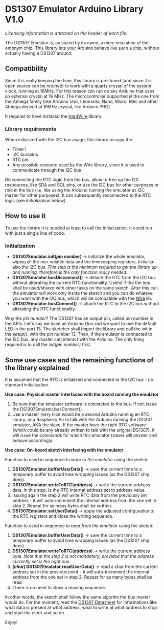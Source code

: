 # DS1307 Emulator Arduino Library V1.0
*Licensing information is attached on the header of each file.*

The DS1307 Emulator is, as stated by its name, a mere emulation of the omonym chip. This library lets your Arduino behave like such a chip, without actually having a DS1307 around. 

## Compatibility
Since it is really keeping the time, this library is pre-tuned (and since it is open source can be retuned) to work with a quartz crystal of the system clock, running at 16MHz. For this reason can run on any Arduino that uses an external crystal at 16 MHz. The microcontroller supported is the one from the Atmega family (like Arduino Uno, Leonardo, Nano, Micro, Mini and other Atmega derived at 16MHz crystal, like Arduino PRO).

It requires to have installed the [HardWire](http://www.arduinolibraries.info/libraries/hard-wire) library.

### Library requirements
When initialized with the I2C bus usage, this library occupy the:
 - Timer1
 - I2C bus/pins
 - RTC pin
 - Any possible resource used by the Wire library, since it is used to communicate through the I2C bus
 
Disconnecting the RTC logic from the bus, allow to free up the I2C resoources, like SDA and SCL pins, or use the I2C bus for other purposes or role in the bus (i.e. like using the Arduino running the emulator as I2C master for other purposes). It can subsequently reconnected to the RTC logic (see *Initialization* below).

## How to use it
To use the library it is needed at least to call the initialization. It could run with just a single line of code.

### Initialization

  - **DS1307Emulator.init(*pin number*)** -> initialize the whole emulator, wiping all the non-volatile data and the timekeeping registers. Initialize also the I2C bus. *This step is the minimum required to get the library up and running, therefore is the only function really needed.*
  - **DS1307Emulator.busDisconnect()** -> detach the RTC from the I2C bus without alterating the current RTC functionality. Useful if the the bus shall be used/shared with other tasks on the same sketch. After this call, the emulator will work only inside the sketch and you can do whateve you want with the I2C bus, which will be compatible with the [Wire](https://www.arduino.cc/en/Reference/Wire) lib.
  - **DS1307Emulator.busConnect()** -> attach the RTC to the I2C bus without alterating the RTC functionality.
  
Why the *pin number*? The DS1307 has an output pin, called pin number in the APIs. Let's say we have an Arduino Uno and we want to use the default LED in the port 13. The sketcher shall import the library and call the init in the *setup()*, with the pin number 13. Then, if the emulator is connected to the I2C bus, any master can interact with the Arduino. The only thing required is to call the *init(pin number)* first.

## Some use cases and the remaining functions of the library explained

It is assumed that the RTC is initialized and connected to the I2C bus - i.e. standard initialization.

**Use case: Physical master interfaced with the board running the emulator**

  1. Be sure that the emulator software is connected to the bus. If not, issue the DS1307Emulator.busConnect().
  2. Use a master (very nice would be a second Arduino running an RTC library, or a Raspberry Pi) to talk with the Arduino running the DS1307 emulator, AKA the slave. If the master have the right RTC software (which could be any already written to talk with the original DS1307), it will issue the commands for which this emulator (slave) will answer and behave accordingly.
  
**Use case: On-board sketch interfacing with the emulator**

Function to used in sequence to *write to the emulator* using the sketch:

  1. **DS1307Emulator.bufferUserData()** -> save the current time to a temporary buffer to avoid time wrapping issues (as the DS1307 chip does).
  2. **DS1307Emulator.writeToRTC(*address*)** -> write the current *address* data. In this step, is the RTC internal address set to address value. 
  3. Issuing again the step 2 will write RTC data from the previously set address - it will auto-increment the internal address from the one set in step 2. Repeat for as many bytes shall be written.
  4. **DS1307Emulator.setUserData()** -> apply the adjusted configuration to the RTC registers and close the writing sequence.
 
Function to used in sequence to *read from the emulator* using the sketch:

  1. **DS1307Emulator.bufferUserData()** -> save the current time to a temporary     buffer to avoid time wrapping issues (as the DS1307 chip does).
  2. **DS1307Emulator.writeToRTC(*address*)** -> write the current address byte. *Note that the step 2 is not mandatory, provided that the address currently set is the right one.*
  3. **(*char*) DS1307Emulator.readUserData()** -> read a char from the current address set in the previous point - it will auto-increment the internal address from the one set in step 2. Repeat for as many bytes shall be read.
  4. There is no need to close a reading sequence.

In other words, the sketch shall follow the same algoritm the bus master would do. For the moment, read the [DS1307 Datasheet](https://datasheets.maximintegrated.com/en/ds/DS1307.pdf) for informations like what data is present at what address, what to write at what address to stop and start the clock and so on.

Enjoy!

  
